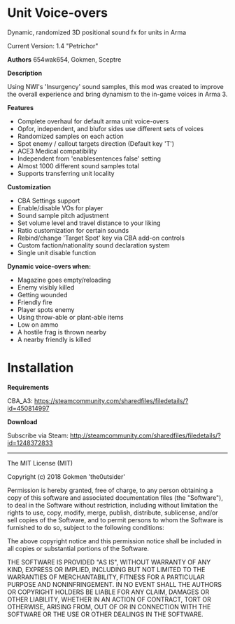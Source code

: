 # Unit Voice-overs
Dynamic, randomized 3D positional sound fx for units in Arma

Current Version: 1.4 "Petrichor"

**Authors**
654wak654, 
Gokmen, 
Sceptre

**Description**

Using NWI's 'Insurgency' sound samples, this mod was created to improve the overall experience and bring dynamism to the in-game voices in Arma 3.

**Features**
- Complete overhaul for default arma unit voice-overs
- Opfor, independent, and blufor sides use different sets of voices
- Randomized samples on each action
- Spot enemy / callout targets direction (Default key 'T')
- ACE3 Medical compatibility
- Independent from 'enablesentences false' setting
- Almost 1000 different sound samples total
- Supports transferring unit locality

**Customization**
- CBA Settings support
- Enable/disable VOs for player
- Sound sample pitch adjustment
- Set volume level and travel distance to your liking
- Ratio customization for certain sounds
- Rebind/change 'Target Spot' key via CBA add-on controls
- Custom faction/nationality sound declaration system
- Single unit disable function

**Dynamic voice-overs when:**
- Magazine goes empty/reloading
- Enemy visibly killed
- Getting wounded
- Friendly fire
- Player spots enemy
- Using throw-able or plant-able items
- Low on ammo
- A hostile frag is thrown nearby
- A nearby friendly is killed

# Installation

**Requirements**

CBA_A3: https://steamcommunity.com/sharedfiles/filedetails/?id=450814997

**Download**

Subscribe via Steam: http://steamcommunity.com/sharedfiles/filedetails/?id=1248372833

---

The MIT License (MIT)

Copyright (c) 2018 Gokmen 'the0utsider'

Permission is hereby granted, free of charge, to any person obtaining a copy of this software and associated documentation files (the "Software"), to deal in the Software without restriction, including without limitation the rights to use, copy, modify, merge, publish, distribute, sublicense, and/or sell copies of the Software, and to permit persons to whom the Software is furnished to do so, subject to the following conditions:

The above copyright notice and this permission notice shall be included in all copies or substantial portions of the Software.

THE SOFTWARE IS PROVIDED "AS IS", WITHOUT WARRANTY OF ANY KIND, EXPRESS OR IMPLIED, INCLUDING BUT NOT LIMITED TO THE WARRANTIES OF MERCHANTABILITY, FITNESS FOR A PARTICULAR PURPOSE AND NONINFRINGEMENT. IN NO EVENT SHALL THE AUTHORS OR COPYRIGHT HOLDERS BE LIABLE FOR ANY CLAIM, DAMAGES OR OTHER LIABILITY, WHETHER IN AN ACTION OF CONTRACT, TORT OR OTHERWISE, ARISING FROM, OUT OF OR IN CONNECTION WITH THE SOFTWARE OR THE USE OR OTHER DEALINGS IN THE SOFTWARE.
